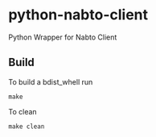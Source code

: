 # python-nabto-client

Python Wrapper for Nabto Client

## Build

To build a bdist_whell run
```
make
```

To clean
```
make clean
```
